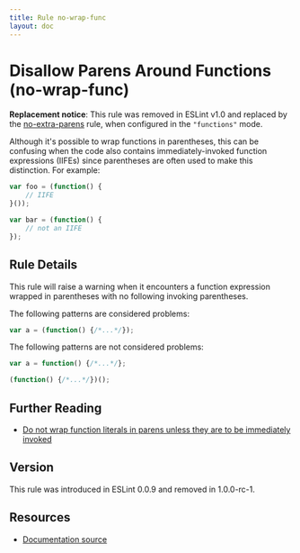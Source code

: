 ```yaml
---
title: Rule no-wrap-func
layout: doc
---
```

<!-- Note: No pull requests accepted for this file. See README.md in the root directory for details. -->

# Disallow Parens Around Functions (no-wrap-func)

**Replacement notice**: This rule was removed in ESLint v1.0 and replaced by the [no-extra-parens](no-extra-parens) rule, when configured in the `"functions"` mode.


Although it's possible to wrap functions in parentheses, this can be confusing when the code also contains immediately-invoked function expressions (IIFEs) since parentheses are often used to make this distinction. For example:

```js
var foo = (function() {
    // IIFE
}());

var bar = (function() {
    // not an IIFE
});
```

## Rule Details

This rule will raise a warning when it encounters a function expression wrapped in parentheses with no following invoking parentheses.

The following patterns are considered problems:

```js
var a = (function() {/*...*/});
```

The following patterns are not considered problems:

```js
var a = function() {/*...*/};

(function() {/*...*/})();
```

## Further Reading

* [Do not wrap function literals in parens unless they are to be immediately invoked](http://jslinterrors.com/do-not-wrap-function-literals-in-parens)

## Version

This rule was introduced in ESLint 0.0.9 and removed in 1.0.0-rc-1.

## Resources

* [Documentation source](https://github.com/eslint/eslint/tree/master/docs/rules/no-wrap-func.md)
